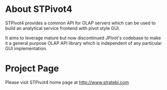 About STPivot4
=======

STPivot4 provides a common API for OLAP servers which can be used to build an analytical service frontend with pivot style GUI.

It aims to leverage mature but now discontinued JPivot's codebase to make it a general purpose OLAP API library which 
is independent of any particular GUI implementation.

Project Page
=======

Please visit STPivot4 home page at http://www.stratebi.com
